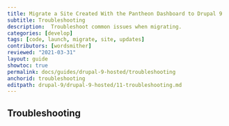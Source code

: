 ```yaml
---
title: Migrate a Site Created With the Pantheon Dashboard to Drupal 9
subtitle: Troubleshooting
description:  Troubleshoot common issues when migrating.
categories: [develop]
tags: [code, launch, migrate, site, updates]
contributors: [wordsmither]
reviewed: "2021-03-31"
layout: guide
showtoc: true
permalink: docs/guides/drupal-9-hosted/troubleshooting
anchorid: troubleshooting
editpath: drupal-9/drupal-9-hosted/11-troubleshooting.md
---
```


## Troubleshooting

<Partial file="drupal-9/troubleshooting.md" />
